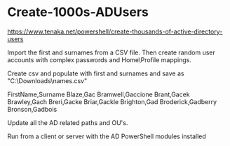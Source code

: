 # Create-1000s-ADUsers

https://www.tenaka.net/powershell/create-thousands-of-active-directory-users

Import the first and surnames from a CSV file. Then create random user accounts with complex passwords and Home\Profile mappings.

Create csv and populate with first and surnames and save as "C:\Downloads\names.csv"


FirstName,Surname
Blaze,Gac
Bramwell,Gaccione
Brant,Gacek
Brawley,Gach
Breri,Gacke
Briar,Gackle
Brighton,Gad
Broderick,Gadberry
Bronson,Gadbois

Update all the AD related paths and OU's.

Run from a client or server with the AD PowerShell modules installed

